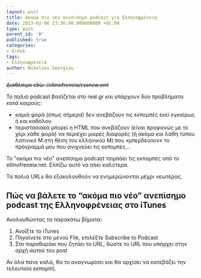 ```yaml
---
layout: post
title: Ακόμα πιο νέο ανεπίσημο podcast για Ελληνοφρένεια
date: 2013-02-06 23:36:00.000000000 +01:00
type: post
parent_id: '0'
published: true
categories:
- Greek
tags:
- Ελληνοφρένεια
author: Nikolaos Georgiou
---
```


<del datetime="2017-01-03T12:08:50+00:00">Διαθέσιμο εδώ: /ellinofreneia/rssnew.xml</del>

Το παλιό podcast βασίζεται στο real.gr και υπάρχουν δύο προβλήματα κατά καιρούς:
<ul>
<li>καμιά φορά (όπως σήμερα) δεν ανεβάζουν τις εκπομπές εκεί εγκαίρως ή και καθόλου</li>
<li>περιστασιακά μπορεί η HTML που ανεβάζουν (είναι προφανώς με το χέρι κάθε φορά) να περιέχει μικρές διαφορές (ή ακόμα και λάθη τύπου λατινικό M στη θέση του ελληνικού Μ) που «μπερδεύουν» το πρόγραμμά μου που ανιχνεύει τις εκπομπές...</li>
</ul>

Το "ακόμα πιο νέο" ανεπίσημο podcast τσιμπάει τις εκπομπές από το ellinofreneia.net. Ελπίζω αυτό να πάει καλύτερα.

Τα παλιά URLs θα εξακολουθούν να ενημερώνονται μέχρι νεωτέρας.
<h2 id="podcast----itunes">Πώς να βάλετε το “ακόμα πιο νέο” ανεπίσημο podcast της Ελληνοφρένειας στο iTunes</h2>

Ακολουθώντας τα παρακάτω βήματα:
<ol>
<li>Ανοίξτε το iTunes</li>
<li>Πηγαίνετε στο μενού File, επιλέξτε Subscribe to Podcast</li>
<li>Στο παραθυράκι που ζητάει το URL, δώστε το URL που υπάρχει στην αρχή αυτού του post</li>
</ol>

Αν όλα πάνε καλά, θα το αναγνωρίσει και θα αρχίσει να κατεβάζει την τελευταία εκπομπή.
